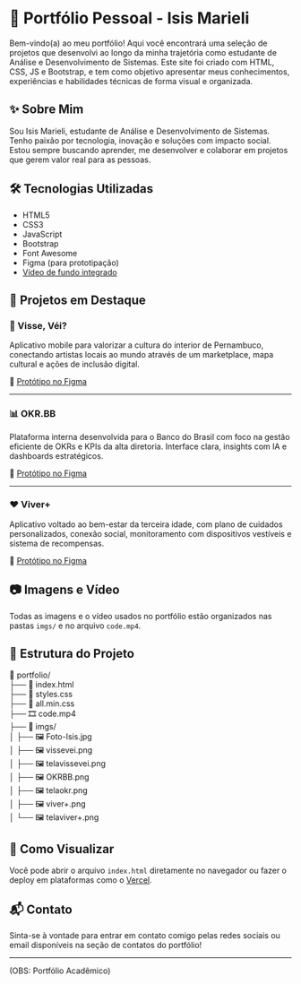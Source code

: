 # 🌟 Portfólio Pessoal - Isis Marieli

Bem-vindo(a) ao meu portfólio! Aqui você encontrará uma seleção de projetos que desenvolvi ao longo da minha trajetória como estudante de Análise e Desenvolvimento de Sistemas. Este site foi criado com HTML, CSS, JS e Bootstrap, e tem como objetivo apresentar meus conhecimentos, experiências e habilidades técnicas de forma visual e organizada.

## ✨ Sobre Mim

Sou Isis Marieli, estudante de Análise e Desenvolvimento de Sistemas. Tenho paixão por tecnologia, inovação e soluções com impacto social. Estou sempre buscando aprender, me desenvolver e colaborar em projetos que gerem valor real para as pessoas.

## 🛠️ Tecnologias Utilizadas

- HTML5
- CSS3
- JavaScript
- Bootstrap
- Font Awesome
- Figma (para prototipação)
- [Vídeo de fundo integrado](./code.mp4)

## 💼 Projetos em Destaque

### 🎨 Visse, Véi?
Aplicativo mobile para valorizar a cultura do interior de Pernambuco, conectando artistas locais ao mundo através de um marketplace, mapa cultural e ações de inclusão digital.

🔗 [Protótipo no Figma](https://www.figma.com/proto/0ddcpCx3JXcIhbZgCWMoiF?node-id=0-1&t=KIOThxOGAthwpQ6b-6)

---

### 📊 OKR.BB
Plataforma interna desenvolvida para o Banco do Brasil com foco na gestão eficiente de OKRs e KPIs da alta diretoria. Interface clara, insights com IA e dashboards estratégicos.

🔗 [Protótipo no Figma](https://www.figma.com/proto/5BGPp6D1EJyMykRMxvdWl8/SQUAD-11?page-id=0%3A1&node-id=286-113&t=lOitcwQi9B676GFf-0)

---

### ❤️ Viver+
Aplicativo voltado ao bem-estar da terceira idade, com plano de cuidados personalizados, conexão social, monitoramento com dispositivos vestíveis e sistema de recompensas.

🔗 [Protótipo no Figma](https://www.figma.com/proto/SUA-URL-AQUI)

## 📷 Imagens e Vídeo

Todas as imagens e o vídeo usados no portfólio estão organizados nas pastas `imgs/` e no arquivo `code.mp4`.

## 📂 Estrutura do Projeto

📁 portfolio/  
├── 📄 index.html  
├── 📄 styles.css  
├── 📄 all.min.css  
├── 🎞️ code.mp4  
├── 📁 imgs/  
│   ├── 🖼️ Foto-Isis.jpg  
│   ├── 🖼️ vissevei.png  
│   ├── 🖼️ telavissevei.png  
│   ├── 🖼️ OKRBB.png  
│   ├── 🖼️ telaokr.png  
│   ├── 🖼️ viver+.png  
│   └── 🖼️ telaviver+.png  


## 🚀 Como Visualizar

Você pode abrir o arquivo `index.html` diretamente no navegador ou fazer o deploy em plataformas como o [Vercel](https://portifolio-theta-lovat.vercel.app).

## 📬 Contato

Sinta-se à vontade para entrar em contato comigo pelas redes sociais ou email disponíveis na seção de contatos do portfólio!

---
(OBS: Portfólio Acadêmico)

